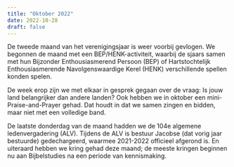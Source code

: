 ```yaml
---
title: "Oktober 2022"
date: 2022-10-28
draft: false
---
```


De tweede maand van het verenigingsjaar is weer voorbij gevlogen. We begonnen de maand met een BEP/HENK-activiteit, waarbij de sjaars samen met hun Bijzonder Enthousiasmerend Persoon (BEP) of Hartstochtelijk Enthousiasmerende Navolgenswaardige Kerel (HENK) verschillende spellen konden spelen.

<!--more-->

De week erop zijn we met elkaar in gesprek gegaan over de vraag: Is jouw land belangrijker dan andere landen? Ook hebben we in oktober een mini-Praise-and-Prayer gehad. Dat houdt in dat we samen zingen en bidden, maar niet met een volledige band.

De laatste donderdag van de maand hadden we de 104e algemene ledenvergadering (ALV). Tijdens de ALV is bestuur Jacobse (dat vorig jaar bestuurde) gedechargeerd, waarmee 2021-2022 officieel afgerond is. En uiteraard hebben we kring gehad deze maand; de meeste kringen beginnen nu aan Bijbelstudies na een periode van kennismaking.
